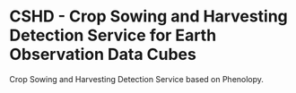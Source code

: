 # CSHD - Crop Sowing and Harvesting Detection Service for Earth Observation Data Cubes
Crop Sowing and Harvesting Detection Service based on Phenolopy.
